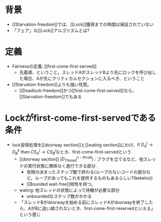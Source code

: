 # 背景
- [[Starvation-freedom]]では、[[Lock]]獲得までの時間は保証されていない
- 「フェア」な[[Lock]]アルゴリズムとは?
# 定義
- Fairnessの定義: [[first-come-first-served]]
	- 先着順、ということ。スレッドAがスレッドBより先にロックを呼び出した場合、Aが先にクリティカルセクションに入るべき、ということ
- [[Starvation-freedom]]よりも強い性質。
	- [[Deadlock-freedom]]かつ[[first-come-first-served]]なら、[[Starvation-freedom]]でもある

# Lockがfirst-come-first-servedである条件
- lock習得処理を[[doorway section]]と[[wating section]]にわけ、$\text{if } D_{A}^{j} \rightarrow D_B^k \text{ then } CS_A^j \rightarrow CS_B^j$なとき、first-come-first-servedという
	- [[doorway section]] ($D_{Thread}^{n-th call}$) : フラグを立てるなど、他スレッドの実行状態に関係なく進行できる部分.
		- 有限の決まったステップ数で終わる(ループのないコードの部分など。ループがあってもこれを提供するものもあるらしい?(kekeho))
		- [[Bounded wait-free]]特性を持つ。
	- wating: 他スレッドの状態によって待機が必要な部分
		- unboundedなステップ数がかかる
	- 「スレッドBがdoorwayを始める前にスレッドAがdoorwayを終了したら、AがBに追い越されないとき、first-come-first-reservedといえる」という感じ